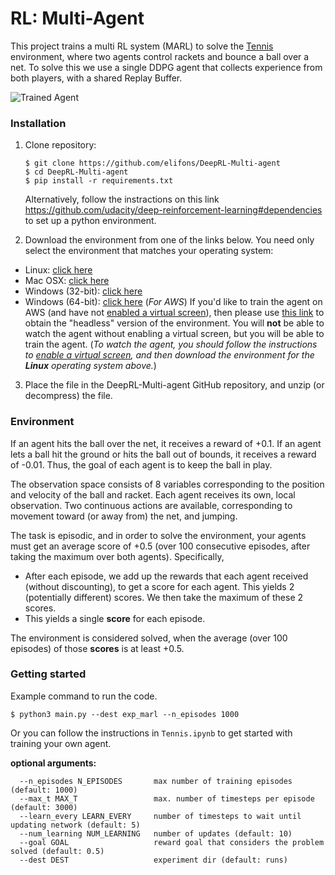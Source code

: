 [//]: # "Image References"

[image1]: https://user-images.githubusercontent.com/10624937/42135623-e770e354-7d12-11e8-998d-29fc74429ca2.gif "Trained Agent"
[image2]: https://user-images.githubusercontent.com/10624937/42135622-e55fb586-7d12-11e8-8a54-3c31da15a90a.gif "Soccer"

# RL: Multi-Agent

 This project trains a multi RL system (MARL) to solve the [Tennis](https://github.com/Unity-Technologies/ml-agents/blob/master/docs/Learning-Environment-Examples.md#tennis) environment, where two agents control rackets and bounce a ball over a net. To solve this we use a single DDPG agent that collects experience from both players, with a shared Replay Buffer.

![Trained Agent][image1]

### Installation

1. Clone repository:

   ```
   $ git clone https://github.com/elifons/DeepRL-Multi-agent
   $ cd DeepRL-Multi-agent
   $ pip install -r requirements.txt
   ```

   Alternatively, follow the instractions on this link https://github.com/udacity/deep-reinforcement-learning#dependencies to set up a python environment.

2. Download the environment from one of the links below.  You need only select the environment that matches your operating system:
- Linux: [click here](https://s3-us-west-1.amazonaws.com/udacity-drlnd/P3/Tennis/Tennis_Linux.zip)
- Mac OSX: [click here](https://s3-us-west-1.amazonaws.com/udacity-drlnd/P3/Tennis/Tennis.app.zip)
- Windows (32-bit): [click here](https://s3-us-west-1.amazonaws.com/udacity-drlnd/P3/Tennis/Tennis_Windows_x86.zip)
- Windows (64-bit): [click here](https://s3-us-west-1.amazonaws.com/udacity-drlnd/P3/Tennis/Tennis_Windows_x86_64.zip)
(_For AWS_) If you'd like to train the agent on AWS (and have not [enabled a virtual screen](https://github.com/Unity-Technologies/ml-agents/blob/master/docs/Training-on-Amazon-Web-Service.md)), then please use [this link](https://s3-us-west-1.amazonaws.com/udacity-drlnd/P3/Tennis/Tennis_Linux_NoVis.zip) to obtain the "headless" version of the environment.  You will **not** be able to watch the agent without enabling a virtual screen, but you will be able to train the agent.  (_To watch the agent, you should follow the instructions to [enable a virtual screen](https://github.com/Unity-Technologies/ml-agents/blob/master/docs/Training-on-Amazon-Web-Service.md), and then download the environment for the **Linux** operating system above._)

3. Place the file in the DeepRL-Multi-agent GitHub repository,  and unzip (or decompress) the file. 

### Environment

If an agent hits the ball over the net, it receives a reward of +0.1.  If an agent lets a ball hit the ground or hits the ball out of bounds, it receives a reward of -0.01.  Thus, the goal of each agent is to keep the ball in play.

The observation space consists of 8 variables corresponding to the position and velocity of the ball and racket. Each agent receives its own, local observation.  Two continuous actions are available, corresponding to movement toward (or away from) the net, and jumping. 

The task is episodic, and in order to solve the environment, your agents must get an average score of +0.5 (over 100 consecutive episodes, after taking the maximum over both agents). Specifically,

- After each episode, we add up the rewards that each agent received (without discounting), to get a score for each agent. This yields 2 (potentially different) scores. We then take the maximum of these 2 scores.
- This yields a single **score** for each episode.

The environment is considered solved, when the average (over 100 episodes) of those **scores** is at least +0.5.

### Getting started

Example command to run the code.

```
$ python3 main.py --dest exp_marl --n_episodes 1000
```

Or you can follow the instructions in `Tennis.ipynb` to get started with training your own agent.

**optional arguments:**

```
  --n_episodes N_EPISODES		max number of training episodes (default: 1000)
  --max_t MAX_T         		max. number of timesteps per episode (default: 3000)
  --learn_every LEARN_EVERY		number of timesteps to wait until updating network (default: 5)
  --num_learning NUM_LEARNING	number of updates (default: 10)
  --goal GOAL           		reward goal that considers the problem solved (default: 0.5)
  --dest DEST           		experiment dir (default: runs)
```



